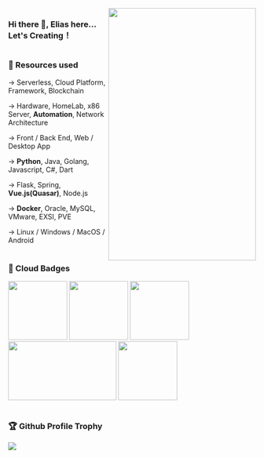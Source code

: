 

<h1 ></h1>
<br/>
<div>

  <img src="https://cdn.jsdelivr.net/gh/OrekiYuta/OrekiYuta@1.0.1/OrekiYuta.png"  height="515" width="300" align="right">
</div>

### Hi there 👋, Elias here... Let's Creating！

<h1></h1>
<div>
  <h3>🦄 Resources used</h3>
    <div>
        <p>-> Serverless, Cloud Platform, Framework, Blockchain</p>
        <p>-> Hardware, HomeLab, x86 Server, <b>Automation</b>, Network Architecture</p>
        <p>-> Front / Back End, Web / Desktop App</p>
        <p>-> <b>Python</b>, Java, Golang, Javascript, C#, Dart</p>
        <p>-> Flask, Spring, <b>Vue.js(Quasar)</b>, Node.js</p>
        <p>-> <b>Docker</b>, Oracle, MySQL, VMware, EXSI, PVE</p>
        <p>-> Linux / Windows / MacOS / Android</p>
    </div>
</div>

<h1></h1>
<div>
  <h3>🥇 Cloud Badges</h3>
  <img src="https://cdn.jsdelivr.net/gh/OrekiYuta/OrekiYuta@1.0.1/Badges_v8-07_Practitioner.png" width="120" height="120"/>
  <img src="https://cdn.jsdelivr.net/gh/OrekiYuta/OrekiYuta@1.0.1/Industrial-AI-Foundational.png" width="120" height="120"/>
  <img src="https://cdn.jsdelivr.net/gh/OrekiYuta/OrekiYuta@1.0.1/microsoft-certified-fundamentals-badge.svg" width="120" height="120"/>
  <img src="https://cdn.jsdelivr.net/gh/OrekiYuta/OrekiYuta@1.0.1/tencent_architect.png" width="220" height="120"/>
  <img src="https://cdn.jsdelivr.net/gh/OrekiYuta/OrekiYuta@1.0.1/alibaba_acp.png" width="120" height="120"/>
</div>

<h1></h1>
<div>
  <h3>🏆 Github Profile Trophy</h3>
  <img src="https://github-profile-trophy.vercel.app/?username=orekiyuta&column=8"/>
</div>
